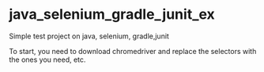 # java_selenium_gradle_junit_ex
Simple test project on java, selenium, gradle,junit

To start, you need to download chromedriver and replace the selectors with the ones you need, etc.

